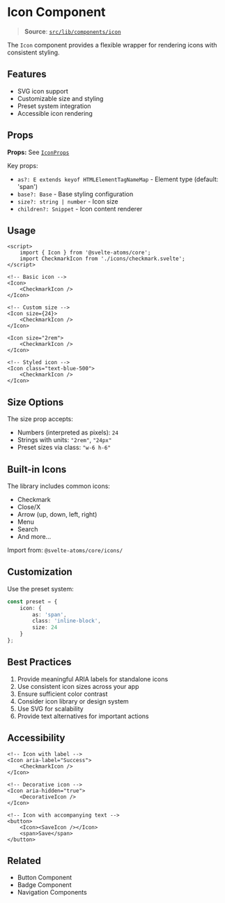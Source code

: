 # Icon Component

> **Source**: [`src/lib/components/icon`](../../src/lib/components/icon)

The `Icon` component provides a flexible wrapper for rendering icons with consistent styling.

## Features

- SVG icon support
- Customizable size and styling
- Preset system integration
- Accessible icon rendering

## Props

**Props:** See [`IconProps`](../../src/lib/components/icon/icon.svelte)

Key props:

- `as?: E extends keyof HTMLElementTagNameMap` - Element type (default: 'span')
- `base?: Base` - Base styling configuration
- `size?: string | number` - Icon size
- `children?: Snippet` - Icon content renderer

## Usage

```svelte
<script>
	import { Icon } from '@svelte-atoms/core';
	import CheckmarkIcon from './icons/checkmark.svelte';
</script>

<!-- Basic icon -->
<Icon>
	<CheckmarkIcon />
</Icon>

<!-- Custom size -->
<Icon size={24}>
	<CheckmarkIcon />
</Icon>

<Icon size="2rem">
	<CheckmarkIcon />
</Icon>

<!-- Styled icon -->
<Icon class="text-blue-500">
	<CheckmarkIcon />
</Icon>
```

## Size Options

The size prop accepts:

- Numbers (interpreted as pixels): `24`
- Strings with units: `"2rem"`, `"24px"`
- Preset sizes via class: `"w-6 h-6"`

## Built-in Icons

The library includes common icons:

- Checkmark
- Close/X
- Arrow (up, down, left, right)
- Menu
- Search
- And more...

Import from: `@svelte-atoms/core/icons/`

## Customization

Use the preset system:

```typescript
const preset = {
	icon: {
		as: 'span',
		class: 'inline-block',
		size: 24
	}
};
```

## Best Practices

1. Provide meaningful ARIA labels for standalone icons
2. Use consistent icon sizes across your app
3. Ensure sufficient color contrast
4. Consider icon library or design system
5. Use SVG for scalability
6. Provide text alternatives for important actions

## Accessibility

```svelte
<!-- Icon with label -->
<Icon aria-label="Success">
	<CheckmarkIcon />
</Icon>

<!-- Decorative icon -->
<Icon aria-hidden="true">
	<DecorativeIcon />
</Icon>

<!-- Icon with accompanying text -->
<button>
	<Icon><SaveIcon /></Icon>
	<span>Save</span>
</button>
```

## Related

- Button Component
- Badge Component
- Navigation Components
